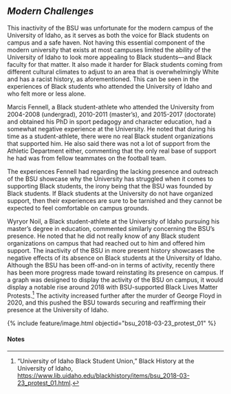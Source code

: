 ## _Modern Challenges_ ##

This inactivity of the BSU was unfortunate for the modern campus of the University of Idaho, as it serves as both the voice for Black students on campus and a safe haven. Not having this essential component of the modern university that exists at most campuses limited the ability of the University of Idaho to look more appealing to Black students—and Black faculty for that matter. It also made it harder for Black students coming from different cultural climates to adjust to an area that is overwhelmingly White and has a racist history, as aforementioned. This can be seen in the experiences of Black students who attended the University of Idaho and who felt more or less alone. 

Marcis Fennell, a Black student-athlete who attended the University from 2004-2008 (undergrad), 2010-2011 (master’s), and 2015-2017 (doctorate) and obtained his PhD in sport pedagogy and character education, had a somewhat negative experience at the University. He noted that during his time as a student-athlete, there were no real Black student organizations that supported him. He also said there was not a lot of support from the Athletic Department either, commenting that the only real base of support he had was from fellow teammates on the football team. 

The experiences Fennell had regarding the lacking presence and outreach of the BSU showcase why the University has struggled when it comes to supporting Black students, the irony being that the BSU was founded by Black students. If Black students at the University do not have organized support, then their experiences are sure to be tarnished and they cannot be expected to feel comfortable on campus grounds. 

Wyryor Noil, a Black student-athlete at the University of Idaho pursuing his master’s degree in education, commented similarly concerning the BSU’s presence. He noted that he did not really know of any Black student organizations on campus that had reached out to him and offered him support. The inactivity of the BSU in more present history showcases the negative effects of its absence on Black students at the University of Idaho. Although the BSU has been off-and-on in terms of activity, recently there has been more progress made toward reinstating its presence on campus. If a graph was designed to display the activity of the BSU on campus, it would display a notable rise around 2018 with BSU-supported Black Lives Matter Protests.[^158] The activity increased further after the murder of George Floyd in 2020, and this pushed the BSU towards securing and reaffirming their presence at the University of Idaho. 

{% include feature/image.html objectid="bsu_2018-03-23_protest_01" %}


#### Notes ####

[^158]:
     “University of Idaho Black Student Union,” Black History at the University of Idaho, https://www.lib.uidaho.edu/blackhistory/items/bsu_2018-03-23_protest_01.html.

